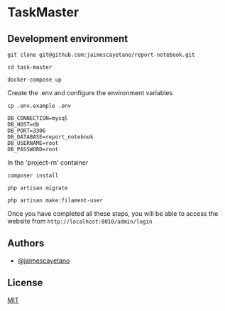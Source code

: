 
# TaskMaster

## Development environment

```
git clone git@github.com:jaimescayetano/report-notebook.git
```

```
cd task-master
```

```
docker-compose up
```

Create the .env and configure the environment variables
```
cp .env.example .env
```

```
DB_CONNECTION=mysql
DB_HOST=db
DB_PORT=3306
DB_DATABASE=report_notebook
DB_USERNAME=root
DB_PASSWORD=root
```

In the 'project-rn' container
```
composer install
```

```
php artisan migrate
```

```
php artisan make:filament-user
```

Once you have completed all these steps, you will be able to access the website from `http://localhost:8010/admin/login`

## Authors

- [@jaimescayetano](https://www.github.com/jaimescayetano)

## License

[MIT](https://choosealicense.com/licenses/mit/)